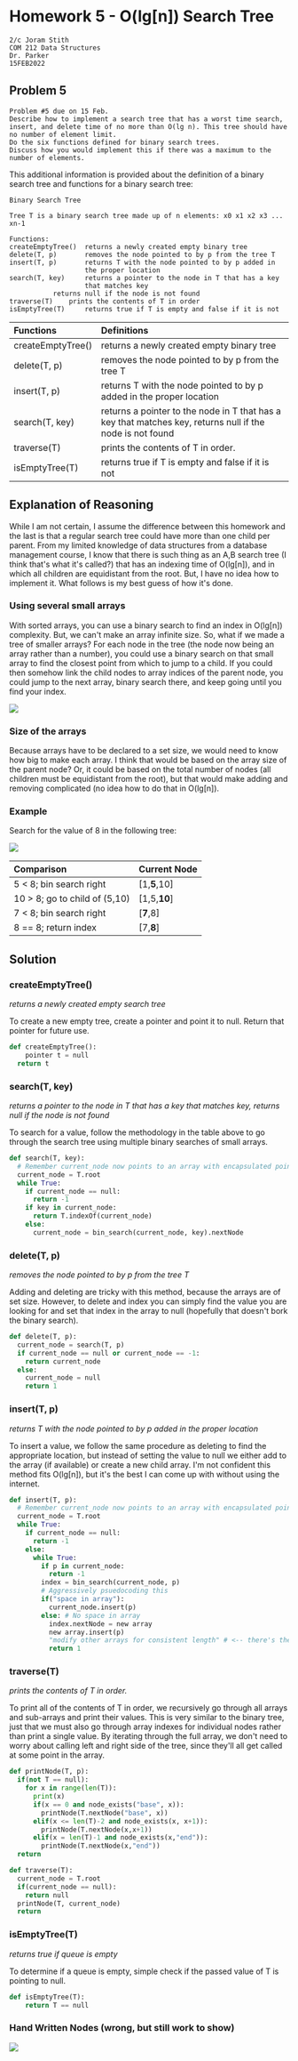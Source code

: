 # Homework 5 - O(lg[n]) Search Tree

```
2/c Joram Stith
COM 212 Data Structures
Dr. Parker
15FEB2022
```

## Problem 5

```
Problem #5 due on 15 Feb.
Describe how to implement a search tree that has a worst time search, insert, and delete time of no more than O(lg n). This tree should have no number of element limit.
Do the six functions defined for binary search trees.
Discuss how you would implement this if there was a maximum to the number of elements.
```

This additional information is provided about the definition of a binary search tree and functions for a binary search tree:

```
Binary Search Tree

Tree T is a binary search tree made up of n elements: x0 x1 x2 x3 ... xn-1   

Functions:
createEmptyTree()  returns a newly created empty binary tree
delete(T, p)  	   removes the node pointed to by p from the tree T
insert(T, p)	   returns T with the node pointed to by p added in
                   the proper location
search(T, key)	   returns a pointer to the node in T that has a key
                   that matches key
 		   returns null if the node is not found
traverse(T)	   prints the contents of T in order
isEmptyTree(T)	   returns true if T is empty and false if it is not
```

| Functions | Definitions |
|:----------|:------------|
| createEmptyTree() | returns a newly created empty binary tree |
| delete(T, p) | removes the node pointed to by p from the tree T |
| insert(T, p) | returns T with the node pointed to by p added in the proper location |
| search(T, key) | returns a pointer to the node in T that has a key that matches key, returns null if the node is not found |
| traverse(T) | prints the contents of T in order. |
| isEmptyTree(T) | returns true if T is empty and false if it is not |

## Explanation of Reasoning

While I am not certain, I assume the difference between this homework and the last is that a regular search tree could have more than one child per parent. From my limited knowledge of data structures from a database management course, I know that there is such thing as an A,B search tree (I think that's what it's called?) that has an indexing time of O(lg[n]), and in which all children are equidistant from the root. But, I have no idea how to implement it. What follows is my best guess of how it's done.

### Using several small arrays

With sorted arrays, you can use a binary search to find an index in O(lg[n]) complexity. But, we can't make an array infinite size. So, what if we made a tree of smaller arrays? For each node in the tree (the node now being an array rather than a number), you could use a binary search on that small array to find the closest point from which to jump to a child. If you could then somehow link the child nodes to array indices of the parent node, you could jump to the next array, binary search there, and keep going until you find your index.

![](assets/hw5_array_node.jpg)

### Size of the arrays

Because arrays have to be declared to a set size, we would need to know how big to make each array. I think that would be based on the array size of the parent node? Or, it could be based on the total number of nodes (all children must be equidistant from the root), but that would make adding and removing complicated (no idea how to do that in O(lg[n]).

### Example

Search for the value of 8 in the following tree:

![](assets/hw5_example.jpg)

| Comparison | Current Node |
| :------------- | :------------- |
| 5 < 8; bin search right | [1,**5**,10] |
| 10 > 8; go to child of (5,10) | [1,5,**10**] |
| 7 < 8; bin search right | [**7**,8] |
| 8 == 8; return index | [7,**8**] |


## Solution

### createEmptyTree()

_returns a newly created empty search tree_

To create a new empty tree, create a pointer and point it to null. Return that pointer for future use.

```python
def createEmptyTree():
	pointer t = null
  return t
```

### search(T, key)

_returns a pointer to the node in T that has a key that matches key, returns null if the node is not found_

To search for a value, follow the methodology in the table above to go through the search tree using multiple binary searches of small arrays.

```python
def search(T, key):
  # Remember current_node now points to an array with encapsulated pointers
  current_node = T.root
  while True:
    if current_node == null:
      return -1
    if key in current_node:
      return T.indexOf(current_node)
    else:
      current_node = bin_search(current_node, key).nextNode
```

### delete(T, p)

_removes the node pointed to by p from the tree T_

Adding and deleting are tricky with this method, because the arrays are of set size. However, to delete and index you can simply find the value you are looking for and set that index in the array to null (hopefully that doesn't bork the binary search).

```python
def delete(T, p):
  current_node = search(T, p)
  if current_node == null or current_node == -1:
    return current_node
  else:
    current_node = null
    return 1
```

### insert(T, p)

_returns T with the node pointed to by p added in the proper location_

To insert a value, we follow the same procedure as deleting to find the appropriate location, but instead of setting the value to null we either add to the array (if available) or create a new child array. I'm not confident this method fits O(lg[n]), but it's the best I can come up with without using the internet.

```python
def insert(T, p):
  # Remember current_node now points to an array with encapsulated pointers
  current_node = T.root
  while True:
    if current_node == null:
      return -1
    else:
      while True:
        if p in current_node:
          return -1
        index = bin_search(current_node, p)
        # Aggressively psuedocoding this
        if("space in array"):
          current_node.insert(p)
        else: # No space in array
          index.nextNode = new array
          new array.insert(p)
          "modify other arrays for consistent length" # <-- there's the kicker
          return 1
```       

### traverse(T)

_prints the contents of T in order._

To print all of the contents of T in order, we recursively go through all arrays and sub-arrays and print their values. This is very similar to the binary tree, just that we must also go through array indexes for individual nodes rather than print a single value. By iterating through the full array, we don't need to worry about calling left and right side of the tree, since they'll all get called at some point in the array.

```python
def printNode(T, p):
  if(not T == null):
    for x in range(len(T)):
      print(x)
      if(x == 0 and node_exists("base", x)):
        printNode(T.nextNode("base", x))
      elif(x <= len(T)-2 and node_exists(x, x+1)):
        printNode(T.nextNode(x,x+1))
      elif(x = len(T)-1 and node_exists(x,"end")):
        printNode(T.nextNode(x,"end"))
  return

def traverse(T):
  current_node = T.root
  if(current_node == null):
    return null
  printNode(T, current_node)
  return
```

### isEmptyTree(T)

_returns true if queue is empty_

To determine if a queue is empty, simple check if the passed value of T is pointing to null.

```python
def isEmptyTree(T):
	return T == null
```

### Hand Written Nodes (wrong, but still work to show)

![](assets/hw5_notes.jpg)
